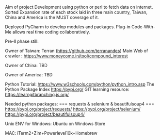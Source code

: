 Aim of project
Development using python or perl to fetch data on internet.
Sorted Expansion rate of each stock laid in three main country, Taiwan, China and America is the MUST coverage of it.

Deployed PyCharm to develop modules and packages.
Plug-in Code-With-Me allows real time coding collaboratively.

Pre-II phase still.

Owner of Taiwan: Terran (https://github.com/terranandes)
Main Web of crawler : https://www.moneycome.in/tool/compound_interest

Owner of China:
TBD

Owner of America:
TBD

Python Tutorial:
https://www.w3schools.com/python/python_intro.asp
The Python Package Index
https://pypi.org/
GIT learning resource:
https://learngitbranching.js.org/

Needed python packages:
=== requests & selenium & beautifulsoup4 ===
https://pypi.org/project/requests/
https://pypi.org/project/selenium/
https://pypi.org/project/beautifulsoup4/

Unix ENV for
Windows:
Ubuntu on Windows Store

MAC:
iTerm2+Zim+Powerlevel10k+Homebrew

